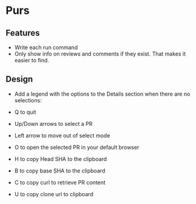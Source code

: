 # Purs


## Features

- Write each run command
- Only show info on reviews and comments if they exist. That makes it easier to find.

## Design

- Add a legend with the options to the Details section when there are no selections:

- Q to quit
- Up/Down arrows to select a PR
- Left arrow to move out of select mode
- O to open the selected PR in your default browser
- H to copy Head SHA to the clipboard
- B to copy base SHA to the clipboard
- C to copy curl to retrieve PR content
- U to copy clone url to clipboard
